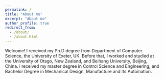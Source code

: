 ```yaml
---
permalink: /
title: "About me"
excerpt: "About me"
author_profile: true
redirect_from: 
  - /about/
  - /about.html
---
```


Welcome! I received my Ph.D degree from Department of Computer Science, the University of Exeter, UK. Before that, I worked and studied at the University of Otago, New Zealand, and Beihang University, Beijing, China. I received my master degree in Control Science and Engineering, and Bachelor Degree in Mechanical Design, Manufacture and Its Automation.


 <br />
 <br />
 <br />
 <br />
<br />
 <br />
 <br />
 <br />
 <br /> 

<script type="text/javascript" id="clustrmaps" src="//clustrmaps.com/map_v2.js?d=rKGOkYk87D2AaYuuXW3hC0b67W1qgM1UuZOIW8Fp1UY&cl=ffffff&w=a"></script>
 <br />
 <br />

